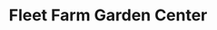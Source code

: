 ---
title: "Fleet Farm Garden Center"
url: /alexandria/fleet-farm-garden-center/
shop: garden centre
---